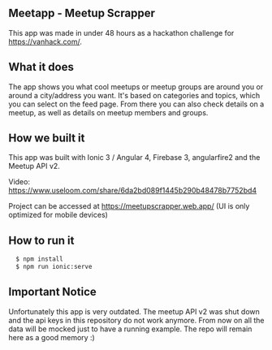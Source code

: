 ## Meetapp - Meetup Scrapper
This app was made in under 48 hours as a hackathon challenge for https://vanhack.com/.

## What it does
The app shows you what cool meetups or meetup groups are around you or around a city/address you want. It's based on categories and topics, which you can select on the feed page. 
From there you can also check details on a meetup, as well as details on meetup members and groups.

## How we built it
This app was built with Ionic 3 / Angular 4, Firebase 3, angularfire2 and the Meetup API v2.

Video: https://www.useloom.com/share/6da2bd089f1445b290b48478b7752bd4

Project can be accessed at https://meetupscrapper.web.app/ (UI is only optimized for mobile devices)

## How to run it
```sh 
  $ npm install
  $ npm run ionic:serve
```

## Important Notice
Unfortunately this app is very outdated. The meetup API v2 was shut down and the api keys in this repository do not work anymore. 
From now on all the data will be mocked just to have a running example. The repo will remain here as a good memory :)
